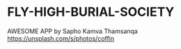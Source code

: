 # FLY-HIGH-BURIAL-SOCIETY

AWESOME APP
by 
Sapho
Kamva 
Thamsanqa
https://unsplash.com/s/photos/coffin